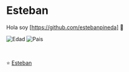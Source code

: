 # Esteban
Hola soy [https://github.com/estebanpineda] 👋

![Edad](https://img.shields.io/badge/Edad-27-blue)
![Pais](https://img.shields.io/badge/Pais-España-FC0902)


<br />



⭐️  [Esteban](https://github.com/estebanpineda)

